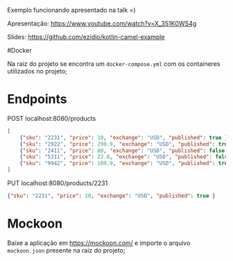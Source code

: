 Exemplo funcionando apresentado na talk =)

Apresentação: https://www.youtube.com/watch?v=X_351K0WS4g

Slides: https://github.com/ezidio/kotlin-camel-example

#Docker

Na raiz do projeto se encontra um `docker-compose.yml` com os containeres utilizados no projeto;

# Endpoints

POST localhost:8080/products

```json
[
	{"sku": "2231", "price": 10, "exchange": "USD", "published": true },
	{"sku": "2922", "price": 299.9, "exchange": "USD", "published": true },
	{"sku": "2411", "price": 80, "exchange": "USD", "published": false },
	{"sku": "5311", "price": 22.8, "exchange": "USD", "published": false },
	{"sku": "9942", "price": 109.9, "exchange": "USD", "published": true }
]
```

PUT localhost:8080/products/2231

```json
{"sku": "2231", "price": 10, "exchange": "USD", "published": true }
```

# Mockoon

Baixe a aplicação em https://mockoon.com/ e importe o arquivo `mockoon.json` presente na raiz do projeto;

